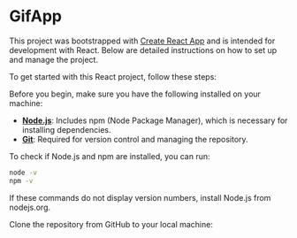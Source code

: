 # GifApp

This project was bootstrapped with [Create React App](https://reactjs.org/docs/create-a-new-react-app.html) and is intended for development with React. Below are detailed instructions on how to set up and manage the project.

To get started with this React project, follow these steps:

Before you begin, make sure you have the following installed on your machine:

- **[Node.js](https://nodejs.org/)**: Includes npm (Node Package Manager), which is necessary for installing dependencies.
- **[Git](https://git-scm.com/)**: Required for version control and managing the repository.

To check if Node.js and npm are installed, you can run:

```bash
node -v
npm -v
```
If these commands do not display version numbers, install Node.js from nodejs.org.

Clone the repository from GitHub to your local machine: